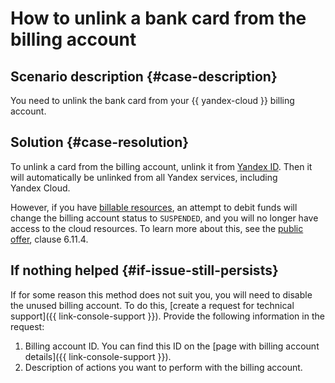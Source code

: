 # How to unlink a bank card from the billing account


## Scenario description {#case-description}

You need to unlink the bank card from your {{ yandex-cloud }} billing account.

## Solution {#case-resolution}

To unlink a card from the billing account, unlink it from [Yandex ID](https://id.yandex.ru/). Then it will automatically be unlinked from all Yandex services, including Yandex Cloud.

However, if you have [billable resources](../../../billing/operations/check-charges.md), an attempt to debit funds will change the billing account status to `SUSPENDED`, and you will no longer have access to the cloud resources. To learn more about this, see the [public offer](https://yandex.ru/legal/cloud_oferta/), clause 6.11.4.

## If nothing helped {#if-issue-still-persists}

If for some reason this method does not suit you, you will need to disable the unused billing account.
To do this, [create a request for technical support]({{ link-console-support }}).
Provide the following information in the request:

1. Billing account ID.
   You can find this ID on the [page with billing account details]({{ link-console-support }}).
1. Description of actions you want to perform with the billing account.
